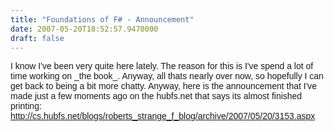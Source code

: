 ```yaml
---
title: "Foundations of F# - Announcement"
date: 2007-05-20T18:52:57.9470000
draft: false
---
```


<p><font face="Arial">I know I've been very quite here lately. The reason for this is I've spend a lot of time working on _the book_. Anyway, all thats nearly over now, so hopefully I can get back to being a bit more chatty. Anyway, here is the <font face="Arial">announcement that I've made just a few moments ago on the hubfs.net that says its almost finished printing:<br />
<font face="Arial"><a href="http://cs.hubfs.net/blogs/roberts_strange_f_blog/archive/2007/05/20/3153.aspx">http://cs.hubfs.net/blogs/roberts_strange_f_blog/archive/2007/05/20/3153.aspx</a></font></font></font></p>

